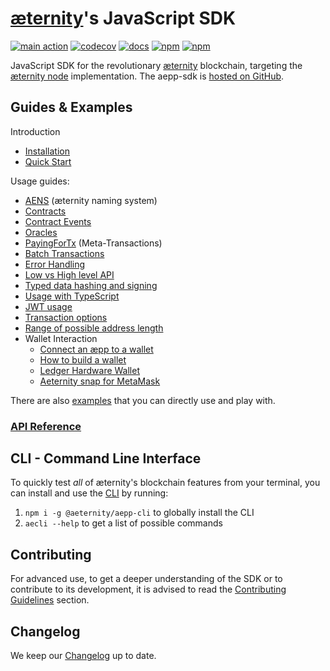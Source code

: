# [æternity](https://aeternity.com)'s JavaScript SDK

[![main action](https://github.com/aeternity/aepp-sdk-js/actions/workflows/main.yml/badge.svg)](https://github.com/aeternity/aepp-sdk-js/actions/workflows/main.yml)
[![codecov](https://codecov.io/gh/aeternity/aepp-sdk-js/branch/develop/graph/badge.svg?token=wON6gOciRP)](https://codecov.io/gh/aeternity/aepp-sdk-js)
[![docs](https://github.com/aeternity/aepp-sdk-js/actions/workflows/docs.yml/badge.svg)](https://github.com/aeternity/aepp-sdk-js/actions/workflows/docs.yml)
[![npm](https://img.shields.io/npm/v/@aeternity/aepp-sdk.svg)](https://www.npmjs.com/package/@aeternity/aepp-sdk)
[![npm](https://img.shields.io/npm/l/@aeternity/aepp-sdk.svg)](https://www.npmjs.com/package/@aeternity/aepp-sdk)

JavaScript SDK for the revolutionary [æternity] blockchain, targeting the
[æternity node] implementation. The aepp-sdk is [hosted on GitHub].

[æternity]: https://aeternity.com
[æternity node]: https://github.com/aeternity/aeternity
[hosted on GitHub]: https://github.com/aeternity/aepp-sdk-js

## Guides & Examples

Introduction

- [Installation](docs/README.md)
- [Quick Start](docs/quick-start.md)

Usage guides:

- [AENS](docs/guides/aens.md) (æternity naming system)
- [Contracts](docs/guides/contracts.md)
- [Contract Events](docs/guides/contract-events.md)
- [Oracles](docs/guides/oracles.md)
- [PayingForTx](docs/guides/paying-for-tx.md) (Meta-Transactions)
- [Batch Transactions](docs/guides/batch-requests.md)
- [Error Handling](docs/guides/error-handling.md)
- [Low vs High level API](docs/guides/low-vs-high-usage.md)
- [Typed data hashing and signing](docs/guides/typed-data.md)
- [Usage with TypeScript](docs/guides/typescript.md)
- [JWT usage](docs/guides/jwt.md)
- [Transaction options](docs/transaction-options.md)
- [Range of possible address length](docs/guides/address-length.md)
- Wallet Interaction
  - [Connect an æpp to a wallet](docs/guides/connect-aepp-to-wallet.md)
  - [How to build a wallet](docs/guides/build-wallet.md)
  - [Ledger Hardware Wallet](docs/guides/ledger-wallet.md)
  - [Aeternity snap for MetaMask](docs/guides/metamask-snap.md)

There are also [examples](examples/README.md) that you can directly use and play with.

### [API Reference](https://sdk.aeternity.io/v14.0.0/api/)

## CLI - Command Line Interface

To quickly test _all_ of æternity's blockchain features from your terminal, you can install and use the [CLI](https://github.com/aeternity/aepp-cli-js) by running:

1. `npm i -g @aeternity/aepp-cli` to globally install the CLI
2. `aecli --help` to get a list of possible commands

## Contributing

For advanced use, to get a deeper understanding of the SDK or to contribute to its development, it is advised to read the [Contributing Guidelines](docs/contrib/README.md) section.

## Changelog

We keep our [Changelog](docs/CHANGELOG.md) up to date.
